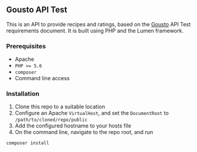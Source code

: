 ## Gousto API Test

This is an API to provide recipes and ratings, based on the [Gousto](http://www.gousto.co.uk) API Test requirements document. It is built using PHP and the Lumen framework.

### Prerequisites
- Apache
- `PHP >= 5.6`
- `composer`
- Command line access

### Installation
1. Clone this repo to a suitable location
2. Configure an Apache `VirtualHost`, and set the `DocumentRoot` to `/path/to/cloned/repo/public`
3. Add the configured hostname to your hosts file
4. On the command line, navigate to the repo root, and run
```
composer install
```
